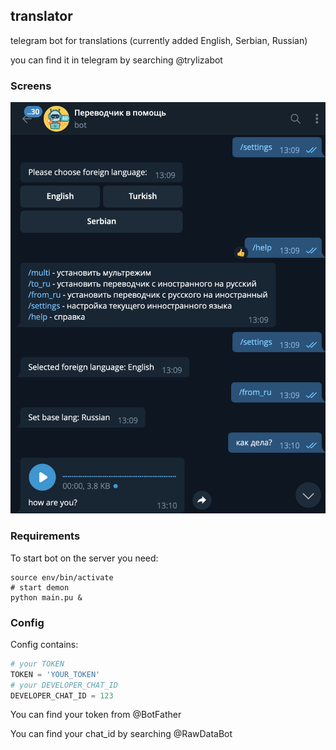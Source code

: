 ## translator
telegram bot for translations (currently added English, Serbian, Russian)

you can find it in telegram by searching @trylizabot

### Screens
![Text encryption ](https://github.com/elizarpif/translator/blob/develop/images/screen.png)

### Requirements
To start bot on the server you need:
```shell
source env/bin/activate
# start demon
python main.pu & 
```
### Config
Config contains:
```python
# your TOKEN
TOKEN = 'YOUR_TOKEN'
# your DEVELOPER_CHAT_ID
DEVELOPER_CHAT_ID = 123 
```

You can find your token from @BotFather

You can find your chat_id by searching @RawDataBot

